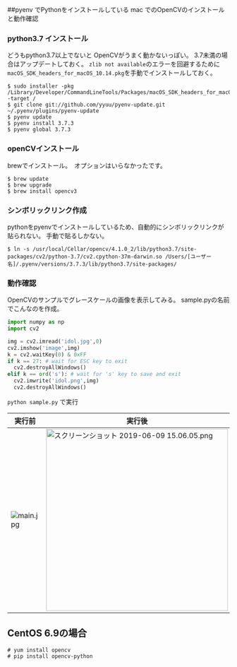 <!--
title:   mac  pyenv  + OpenCV 環境設定 
tags:    OpenCV,Python,Python3
id:      2d7364875025c8de89b9
private: false
-->
##pyenv でPythonをインストールしている mac でのOpenCVのインストールと動作確認


### python3.7 インストール
どうもpython3.7以上でないと OpenCVがうまく動かないっぽい。
3.7未満の場合はアップデートしておく。 
`zlib not available`のエラーを回避するために`macOS_SDK_headers_for_macOS_10.14.pkg`を手動でインストールしておく。

```
$ sudo installer -pkg /Library/Developer/CommandLineTools/Packages/macOS_SDK_headers_for_macOS_10.14.pkg -target /
$ git clone git://github.com/yyuu/pyenv-update.git ~/.pyenv/plugins/pyenv-update
$ pyenv update
$ pyenv install 3.7.3
$ pyenv global 3.7.3
```

### openCVインストール
brewでインストール。　オプションはいらなかったです。

```
$ brew update
$ brew upgrade
$ brew install opencv3 
```

### シンボリックリンク作成
pythonをpyenvでインストールしているため、自動的にシンボリックリンクが貼られない。
手動で貼るしかない。

```
$ ln -s /usr/local/Cellar/opencv/4.1.0_2/lib/python3.7/site-packages/cv2/python-3.7/cv2.cpython-37m-darwin.so /Users/[ユーザー名]/.pyenv/versions/3.7.3/lib/python3.7/site-packages/
```

### 動作確認
OpenCVのサンプルでグレースケールの画像を表示してみる。
sample.pyの名前でこんなのを作成。

```python
import numpy as np
import cv2

img = cv2.imread('idol.jpg',0)
cv2.imshow('image',img)
k = cv2.waitKey(0) & 0xFF
if k == 27: # wait for ESC key to exit
  cv2.destroyAllWindows()
elif k == ord('s'): # wait for 's' key to save and exit
  cv2.imwrite('idol.png',img)
  cv2.destroyAllWindows()
```
`python sample.py` で実行

|実行前|実行後|
|---|---|
|![main.jpg](https://qiita-image-store.s3.ap-northeast-1.amazonaws.com/0/266239/e46713fd-6198-f534-f731-165821c11708.jpeg)|<img width="412" alt="スクリーンショット 2019-06-09 15.06.05.png" src="https://qiita-image-store.s3.ap-northeast-1.amazonaws.com/0/266239/8cfb71e6-cb56-f345-761f-0c1a1c658151.png">|


## CentOS 6.9の場合

```
# yum install opencv
# pip install opencv-python
```